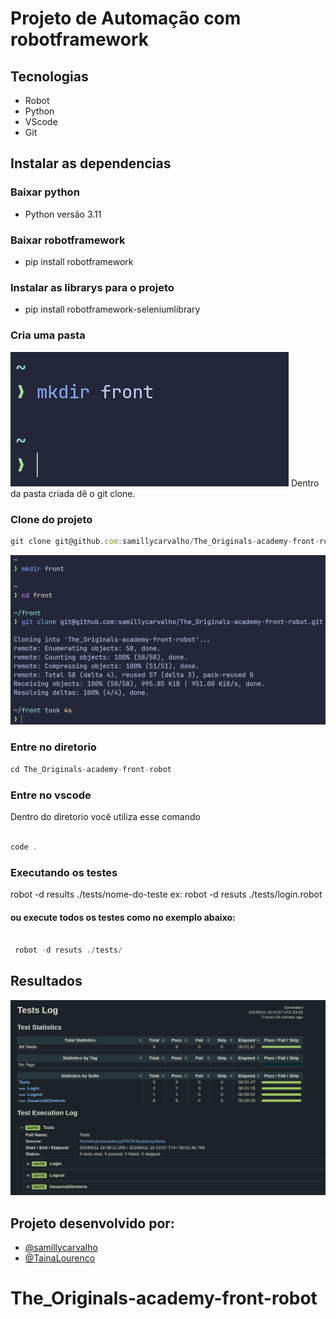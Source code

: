 <h1>Projeto de Automação com robotframework</h1>


## Tecnologias
- Robot
- Python
- VScode
- Git


 ## Instalar as dependencias

### Baixar python 

- Python versão 3.11 

### Baixar robotframework

- pip install robotframework

### Instalar as librarys para o projeto

- pip install robotframework-seleniumlibrary
### Cria uma pasta 
![alt text](image-2.png)
Dentro da pasta criada dê o git clone.

### Clone do projeto
```jsx
git clone git@github.com:samillycarvalho/The_Originals-academy-front-robot.git
```
![alt text](image-4.png)

### Entre no diretorio

```jsx
cd The_Originals-academy-front-robot
```

### Entre no vscode

Dentro do diretorio você utiliza esse comando

```jsx

code .
```

### Executando os testes

   robot -d results ./tests/nome-do-teste
  ex: robot -d resuts ./tests/login.robot

#### ou execute todos os testes como no exemplo abaixo:
```jsx

 robot -d resuts ./tests/
```
## Resultados
![alt text](image.png)


## Projeto desenvolvido por:
- [@samillycarvalho](https://www.linkedin.com/in/s%C3%A2milly-carvalho-444638226/)
- [@TainaLourenco](https://www.linkedin.com/in/taina-louren%C3%A7o-costa-da-silva/)
# The_Originals-academy-front-robot

